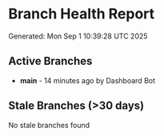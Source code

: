 # Branch Health Report
Generated: Mon Sep  1 10:39:28 UTC 2025

## Active Branches
- **main** - 14 minutes ago by Dashboard Bot

## Stale Branches (>30 days)
No stale branches found
